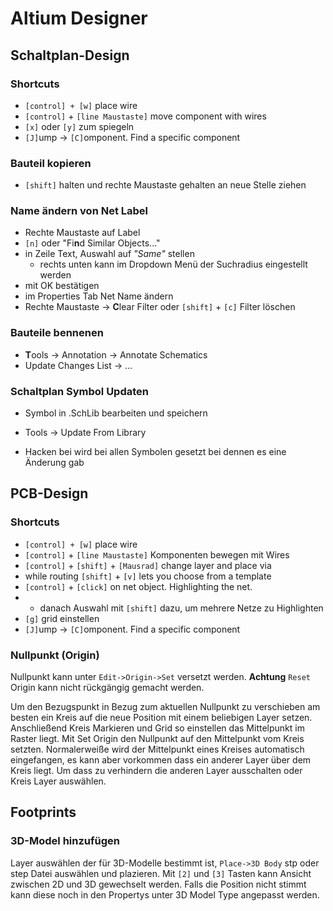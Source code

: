 # Altium Designer

## Schaltplan-Design

### Shortcuts

- `[control] + [w]` place wire
- `[control]`  + `[line Maustaste]` move component with wires
- `[x]` oder `[y]` zum spiegeln
- `[J]`ump -> `[C]`omponent. Find a specific component

### Bauteil kopieren

- `[shift]` halten und rechte Maustaste gehalten an neue Stelle ziehen

### Name ändern von Net Label

- Rechte Maustaste auf Label
- `[n]` oder "Fi**n**d Similar Objects..."
- in Zeile Text, Auswahl auf *"Same"* stellen
  - rechts unten kann im Dropdown Menü der Suchradius eingestellt werden
- mit OK bestätigen
- im Properties Tab Net Name ändern
- Rechte Maustaste -> **C**lear Filter oder `[shift]` + `[c]` Filter löschen

### Bauteile bennenen

- **T**ools -> Annotation -> Annotate Schematics
- Update Changes List -> ...

### Schaltplan Symbol Updaten

- Symbol in .SchLib bearbeiten und speichern

- Tools -> Update From Library

- Hacken bei wird bei allen Symbolen gesetzt bei dennen es eine Änderung gab

## PCB-Design

### Shortcuts

- `[control] + [w]` place wire
- `[control]` + `[line Maustaste]` Komponenten bewegen mit Wires
- `[control]` + `[shift]` + `[Mausrad]` change layer and place via
- while routing `[shift]` + `[v]` lets you choose from a template
- `[control]` + `[click]` on net object. Highlighting the net.
- - danach Auswahl mit `[shift]` dazu, um mehrere Netze zu Highlighten
- `[g]` grid einstellen
- `[J]`ump -> `[C]`omponent. Find a specific component

### Nullpunkt (Origin)

Nullpunkt kann unter `Edit->Origin->Set` versetzt werden. **Achtung** `Reset` Origin kann nicht rückgängig gemacht werden. 

Um den Bezugspunkt in Bezug zum aktuellen Nullpunkt zu verschieben am besten ein Kreis auf die neue Position mit einem beliebigen Layer setzen. Anschließend Kreis Markieren und Grid so einstellen das Mittelpunkt im Raster liegt. Mit Set Origin den Nullpunkt auf den Mittelpunkt vom Kreis setzten. Normalerweiße wird der Mittelpunkt eines Kreises automatisch eingefangen, es kann aber vorkommen dass ein anderer Layer über dem Kreis liegt. Um dass zu verhindern die anderen Layer ausschalten oder Kreis Layer auswählen.

## Footprints

### 3D-Model hinzufügen

Layer auswählen der für 3D-Modelle bestimmt ist, `Place->3D Body` stp oder step Datei auswählen und plazieren. Mit `[2]` und `[3]` Tasten kann Ansicht zwischen 2D und 3D gewechselt werden. Falls die Position nicht stimmt kann diese noch in den Propertys unter 3D Model Type angepasst werden.
